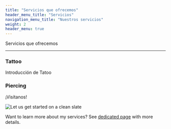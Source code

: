 ```yaml
---
title: "Servicios que ofrecemos"
header_menu_title: "Servicios"
navigation_menu_title: "Nuestros servicios"
weight: 2
header_menu: true
---
```


Servicios que ofrecemos

---

### Tattoo

Introducción de Tatoo

### Piercing

¡Visítanos!

![Let us get started on a clean slate](images/woman-pouring-juice-on-glass-3184192.jpg)

Want to learn more about my services? See [dedicated page](services) with more details.